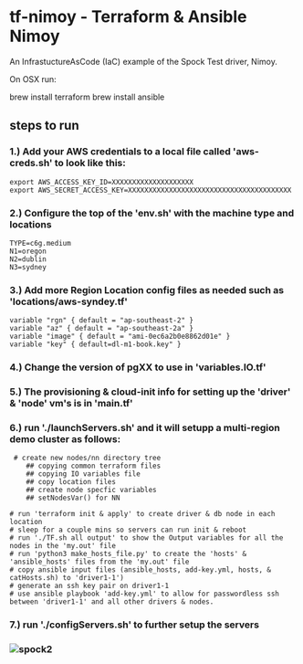 # tf-nimoy - Terraform & Ansible Nimoy

An InfrastuctureAsCode (IaC) example of the Spock Test driver, Nimoy.

On OSX run:

  brew install terraform
  brew install ansible

## steps to run

### 1.) Add your AWS credentials to a local file called 'aws-creds.sh' to look like this:

    export AWS_ACCESS_KEY_ID=XXXXXXXXXXXXXXXXXXXX
    export AWS_SECRET_ACCESS_KEY=XXXXXXXXXXXXXXXXXXXXXXXXXXXXXXXXXXXXXXXX

### 2.) Configure the top of the 'env.sh' with the machine type and locations

    TYPE=c6g.medium
    N1=oregon
    N2=dublin
    N3=sydney

### 3.) Add more Region Location config files as needed such as 'locations/aws-syndey.tf'

    variable "rgn" { default = "ap-southeast-2" }
    variable "az" { default = "ap-southeast-2a" }
    variable "image" { default = "ami-0ec6a2b0e8862d01e" }
    variable "key" { default=dl-m1-book.key" }

### 4.) Change the version of pgXX to use in 'variables.IO.tf'

### 5.) The provisioning & cloud-init info for setting up the 'driver' & 'node' vm's is in 'main.tf'

### 6.) run './launchServers.sh' and it will setupp a multi-region demo cluster as follows:

     # create new nodes/nn directory tree
        ## copying common terraform files
        ## copying IO variables file
        ## copy location files
        ## create node specfic variables
        ## setNodesVar() for NN
 
    # run 'terraform init & apply' to create driver & db node in each location
    # sleep for a couple mins so servers can run init & reboot
    # run './TF.sh all output' to show the Output variables for all the nodes in the 'my.out' file
    # run 'python3 make_hosts_file.py' to create the 'hosts' & 'ansible_hosts' files from the 'my.out' file
    # copy ansible input files (ansible_hosts, add-key.yml, hosts, & catHosts.sh) to 'driver1-1')
    # generate an ssh key pair on driver1-1
    # use ansible playbook 'add-key.yml' to allow for passwordless ssh between 'driver1-1' and all other drivers & nodes.

### 7.) run './configServers.sh' to further setup the servers
    

### ![spock2](https://user-images.githubusercontent.com/1664798/186249698-08853672-a72e-4e39-b236-ad020faa9f94.png)

